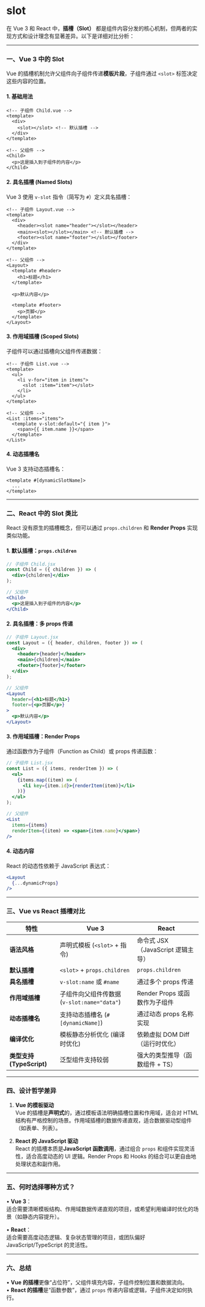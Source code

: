 # slot
在 Vue 3 和 React 中，**插槽（Slot）** 都是组件内容分发的核心机制，但两者的实现方式和设计理念有显著差异。以下是详细对比分析：

---

### 一、Vue 3 中的 Slot
Vue 的插槽机制允许父组件向子组件传递**模板片段**，子组件通过 `<slot>` 标签决定这些内容的位置。

#### 1. **基础用法**
```vue
<!-- 子组件 Child.vue -->
<template>
  <div>
    <slot></slot> <!-- 默认插槽 -->
  </div>
</template>

<!-- 父组件 -->
<Child>
  <p>这是插入到子组件的内容</p>
</Child>
```

#### 2. **具名插槽 (Named Slots)**
Vue 3 使用 `v-slot` 指令（简写为 `#`）定义具名插槽：
```vue
<!-- 子组件 Layout.vue -->
<template>
  <div>
    <header><slot name="header"></slot></header>
    <main><slot></slot></main> <!-- 默认插槽 -->
    <footer><slot name="footer"></slot></footer>
  </div>
</template>

<!-- 父组件 -->
<Layout>
  <template #header>
    <h1>标题</h1>
  </template>
  
  <p>默认内容</p>
  
  <template #footer>
    <p>页脚</p>
  </template>
</Layout>
```

#### 3. **作用域插槽 (Scoped Slots)**
子组件可以通过插槽向父组件传递数据：
```vue
<!-- 子组件 List.vue -->
<template>
  <ul>
    <li v-for="item in items">
      <slot :item="item"></slot>
    </li>
  </ul>
</template>

<!-- 父组件 -->
<List :items="items">
  <template v-slot:default="{ item }">
    <span>{{ item.name }}</span>
  </template>
</List>
```

#### 4. **动态插槽名**
Vue 3 支持动态插槽名：
```vue
<template #[dynamicSlotName]>
  ...
</template>
```

---

### 二、React 中的 Slot 类比
React 没有原生的插槽概念，但可以通过 `props.children` 和 **Render Props** 实现类似功能。

#### 1. **默认插槽：`props.children`**
```jsx
// 子组件 Child.jsx
const Child = ({ children }) => (
  <div>{children}</div>
);

// 父组件
<Child>
  <p>这是插入到子组件的内容</p>
</Child>
```

#### 2. **具名插槽：多 props 传递**
```jsx
// 子组件 Layout.jsx
const Layout = ({ header, children, footer }) => (
  <div>
    <header>{header}</header>
    <main>{children}</main>
    <footer>{footer}</footer>
  </div>
);

// 父组件
<Layout
  header={<h1>标题</h1>}
  footer={<p>页脚</p>}
>
  <p>默认内容</p>
</Layout>
```

#### 3. **作用域插槽：Render Props**
通过函数作为子组件（Function as Child）或 props 传递函数：
```jsx
// 子组件 List.jsx
const List = ({ items, renderItem }) => (
  <ul>
    {items.map((item) => (
      <li key={item.id}>{renderItem(item)}</li>
    ))}
  </ul>
);

// 父组件
<List
  items={items}
  renderItem={(item) => <span>{item.name}</span>}
/>
```

#### 4. **动态内容**
React 的动态性依赖于 JavaScript 表达式：
```jsx
<Layout
  {...dynamicProps}
/>
```

---

### 三、Vue vs React 插槽对比
| **特性**               | **Vue 3**                          | **React**                          |
|------------------------|-------------------------------------|-------------------------------------|
| **语法风格**           | 声明式模板 (`<slot>` + 指令)        | 命令式 JSX（JavaScript 逻辑主导）  |
| **默认插槽**           | `<slot>` + `props.children`         | `props.children`                   |
| **具名插槽**           | `v-slot:name` 或 `#name`            | 通过多个 props 传递                |
| **作用域插槽**         | 子组件向父组件传数据 (`v-slot:name="data"`) | Render Props 或函数作为子组件      |
| **动态插槽名**         | 支持动态插槽名 (`#[dynamicName]`)   | 通过动态 props 名称实现            |
| **编译优化**           | 模板静态分析优化 (编译时优化)       | 依赖虚拟 DOM Diff（运行时优化）    |
| **类型支持 (TypeScript)** | 泛型组件支持较弱                    | 强大的类型推导（函数组件 + TS）    |

---

### 四、设计哲学差异
1. **Vue 的模板驱动**  
   Vue 的插槽是**声明式**的，通过模板语法明确插槽位置和作用域，适合对 HTML 结构有严格控制的场景。作用域插槽的数据传递直观，适合数据驱动型组件（如表单、列表）。

2. **React 的 JavaScript 驱动**  
   React 的插槽本质是**JavaScript 函数调用**，通过组合 `props` 和组件实现灵活性，适合高度动态的 UI 逻辑。Render Props 和 Hooks 的结合可以更自由地处理状态和副作用。

---

### 五、何时选择哪种方式？
• **Vue 3**：  
  适合需要清晰模板结构、作用域数据传递直观的项目，或希望利用编译时优化的场景（如静态内容提升）。

• **React**：  
  适合需要高度动态逻辑、复杂状态管理的项目，或团队偏好 JavaScript/TypeScript 的灵活性。

---

### 六、总结
• **Vue 的插槽**更像“占位符”，父组件填充内容，子组件控制位置和数据流向。  
• **React 的插槽**是“函数参数”，通过 `props` 传递内容或逻辑，子组件决定如何执行。 